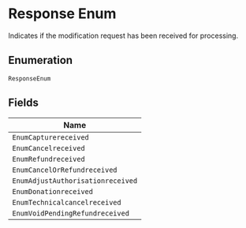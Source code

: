 
# Response Enum

Indicates if the modification request has been received for processing.

## Enumeration

`ResponseEnum`

## Fields

| Name |
|  --- |
| `EnumCapturereceived` |
| `EnumCancelreceived` |
| `EnumRefundreceived` |
| `EnumCancelOrRefundreceived` |
| `EnumAdjustAuthorisationreceived` |
| `EnumDonationreceived` |
| `EnumTechnicalcancelreceived` |
| `EnumVoidPendingRefundreceived` |

